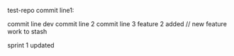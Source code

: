 test-repo
commit line1:

commit line dev
commit line 2
commit line 3 
feature 2 added // new feature 
work to stash



sprint 1  updated